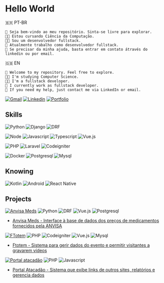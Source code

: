 # Hello World

🇧🇷 PT-BR

    👋 Seja bem-vindo ao meu repositório. Sinta-se livre para explorar.
    🧑‍🎓 Estou cursando Ciência da Computação.
    🧑‍💻 Sou um desenvolvedor fullstack.
    👔 Atualmente trabalho como desenvolvedor fullstack.
    💬 Se precisar da minha ajuda, basta entrar em contato átravés do linkedin ou por email.

🇬🇧 EN

    👋 Welcome to my repository. Feel free to explore.
    🧑‍🎓 I'm studying Computer Science.
    🧑‍💻 I'm a fullstack developer.
    👔 I currently work as fullstack developer.
    💬 If you need my help, just contact me via LinkedIn or email.

[![Gmail](https://img.shields.io/badge/Gmail-%23333?style=for-the-badge&logo=gmail&logoColor=white)](mailto:josafaverissimo98@gmail.com)
[![Linkedin](https://img.shields.io/badge/LinkedIn-0077B5?style=for-the-badge&logo=linkedin&logoColor=white)](https://www.linkedin.com/in/josafaverissimo/)
[![Portfolio](https://img.shields.io/badge/Portfolio-fff?style=for-the-badge)](https://devjx.com/)

## Skills

![Python](https://img.shields.io/badge/Python-346e9e?style=for-the-badge&logo=python&logoColor=white)
![Django](https://img.shields.io/badge/Django-0c4b33?style=for-the-badge&logo=django&logoColor=white)
![DRF](https://img.shields.io/badge/Django-rest-a30000?style=for-the-badge&logo=django&logoColor=white)

![Node](https://img.shields.io/badge/Node.js-4e9b43?style=for-the-badge&logo=node.js&logoColor=white)
![Javascript](https://img.shields.io/badge/Javascript-f7e018?style=for-the-badge&logo=javascript&logoColor=white)
![Typescript](https://img.shields.io/badge/Typescript-3178c6?style=for-the-badge&logo=typescript&logoColor=white)
![Vue.js](https://img.shields.io/badge/Vue.js-3fb984?style=for-the-badge&logo=vue.js&logoColor=white)

![PHP](https://img.shields.io/badge/PHP-7a86b8?style=for-the-badge&logo=php&logoColor=white)
![Laravel](https://img.shields.io/badge/Laravel-f9322c?style=for-the-badge&logo=laravel&logoColor=white)
![Codeigniter](https://img.shields.io/badge/Codeigniter-dd4814?style=for-the-badge&logo=codeigniter&logoColor=white)

![Docker](https://img.shields.io/badge/Docker-23bcf1?style=for-the-badge&logo=docker&logoColor=white)
![Postgresql](https://img.shields.io/badge/PostgreSQL-699eca?style=for-the-badge&logo=PostgreSQL&logoColor=white)
![Mysql](https://img.shields.io/badge/MySQL-3e6e93?style=for-the-badge&logo=mysql&logoColor=white)

## Knowing

![Kotlin](https://img.shields.io/badge/Kotlin-7f52ff?style=for-the-badge&logo=kotlin&logoColor=white)
![Android](https://img.shields.io/badge/Android-319946?style=for-the-badge&logo=android&logoColor=white)
![React Native](https://img.shields.io/badge/React%20Native-61dafb?style=for-the-badge&logo=react&logoColor=white)

## Projects

[![Anvisa Meds](https://progress-bar.dev/100?title=Anvisa%20Meds)](https://github.com/josafaverissimo/anvisa-meds)
![Python](https://img.shields.io/badge/Python-346e9e?style=flat&logo=python&logoColor=white)
![DRF](https://img.shields.io/badge/Django-rest-a30000?style=flat&logo=django&logoColor=white)
![Vue.js](https://img.shields.io/badge/Vue.js-3fb984?style=flat&logo=vue.js&logoColor=white)
![Postgresql](https://img.shields.io/badge/PostgreSQL-699eca?style=flat&logo=PostgreSQL&logoColor=white)

* [Anvisa Meds - Interface à base de dados dos preços de medicamentos fornecidos pela ANVISA](https://github.com/josafaverissimo/anvisa-meds)

[![FTotem](https://progress-bar.dev/100?title=Ftotem)](https://github.com/josafaverissimo/ftotem)
![PHP](https://img.shields.io/badge/PHP-7a86b8?style=flat&logo=php&logoColor=white)
![Codeigniter](https://img.shields.io/badge/Codeigniter-dd4814?style=flat&logo=codeigniter&logoColor=white)
![Vue.js](https://img.shields.io/badge/Vue.js-3fb984?style=flat&logo=vue.js&logoColor=white)
![Mysql](https://img.shields.io/badge/MySQL-3e6e93?style=flat&logo=mysql&logoColor=white)


* [Ftotem - Sistema para gerir dados do evento e permitir visitantes a gravarem vídeos](https://github.com/josafaverissimo/ftotem)

[![Portal atacadão](https://progress-bar.dev/100?title=Portal%20Atacadão)](https://github.com/josafaverissimo/atacadao-portal273)
![PHP](https://img.shields.io/badge/PHP-7a86b8?style=flat&logo=php&logoColor=white)
![Javascript](https://img.shields.io/badge/Javascript-f7e018?style=flat&logo=javascript&logoColor=white)

* [Portal Atacadão - Sistema que exibe links de outros sites, relatórios e gerencia dados](https://github.com/josafaverissimo/atacadao-portal273)
